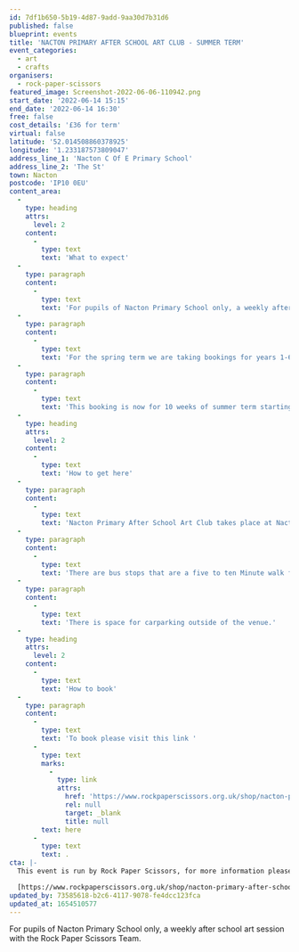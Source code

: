 ```yaml
---
id: 7df1b650-5b19-4d87-9add-9aa30d7b31d6
published: false
blueprint: events
title: 'NACTON PRIMARY AFTER SCHOOL ART CLUB - SUMMER TERM'
event_categories:
  - art
  - crafts
organisers:
  - rock-paper-scissors
featured_image: Screenshot-2022-06-06-110942.png
start_date: '2022-06-14 15:15'
end_date: '2022-06-14 16:30'
free: false
cost_details: '£36 for term'
virtual: false
latitude: '52.014508860378925'
longitude: '1.233187573809047'
address_line_1: 'Nacton C Of E Primary School'
address_line_2: 'The St'
town: Nacton
postcode: 'IP10 0EU'
content_area:
  -
    type: heading
    attrs:
      level: 2
    content:
      -
        type: text
        text: 'What to expect'
  -
    type: paragraph
    content:
      -
        type: text
        text: 'For pupils of Nacton Primary School only, a weekly after school art session with the Rock Paper Scissors Team, exploring different areas of art and creativity, building confidence and having fun!'
  -
    type: paragraph
    content:
      -
        type: text
        text: 'For the spring term we are taking bookings for years 1-6, sessions take place on Tuesdays 3:15-4:30'
  -
    type: paragraph
    content:
      -
        type: text
        text: 'This booking is now for 10 weeks of summer term starting 3rd May and finishing 12th July with a week break for half term.'
  -
    type: heading
    attrs:
      level: 2
    content:
      -
        type: text
        text: 'How to get here'
  -
    type: paragraph
    content:
      -
        type: text
        text: 'Nacton Primary After School Art Club takes place at Nacton C Of E Primary School, IP10 0EU.'
  -
    type: paragraph
    content:
      -
        type: text
        text: 'There are bus stops that are a five to ten Minute walk from the venue.'
  -
    type: paragraph
    content:
      -
        type: text
        text: 'There is space for carparking outside of the venue.'
  -
    type: heading
    attrs:
      level: 2
    content:
      -
        type: text
        text: 'How to book'
  -
    type: paragraph
    content:
      -
        type: text
        text: 'To book please visit this link '
      -
        type: text
        marks:
          -
            type: link
            attrs:
              href: 'https://www.rockpaperscissors.org.uk/shop/nacton-primary-after-school-art-club-summer-term'
              rel: null
              target: _blank
              title: null
        text: here
      -
        type: text
        text: .
cta: |-
  This event is run by Rock Paper Scissors, for more information please get in touch via:

  [https://www.rockpaperscissors.org.uk/shop/nacton-primary-after-school-art-club-summer-term](https://www.rockpaperscissors.org.uk/shop/nacton-primary-after-school-art-club-summer-term)
updated_by: 73585618-b2c6-4117-9078-fe4dcc123fca
updated_at: 1654510577
---
```

For pupils of Nacton Primary School only, a weekly after school art session with the Rock Paper Scissors Team.